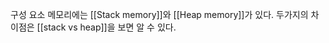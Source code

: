 ---
---




구성 요소
메모리에는 [[Stack memory]]와 [[Heap memory]]가 있다. 두가지의 차이점은 [[stack vs heap]]을 보면 알 수 있다. 


